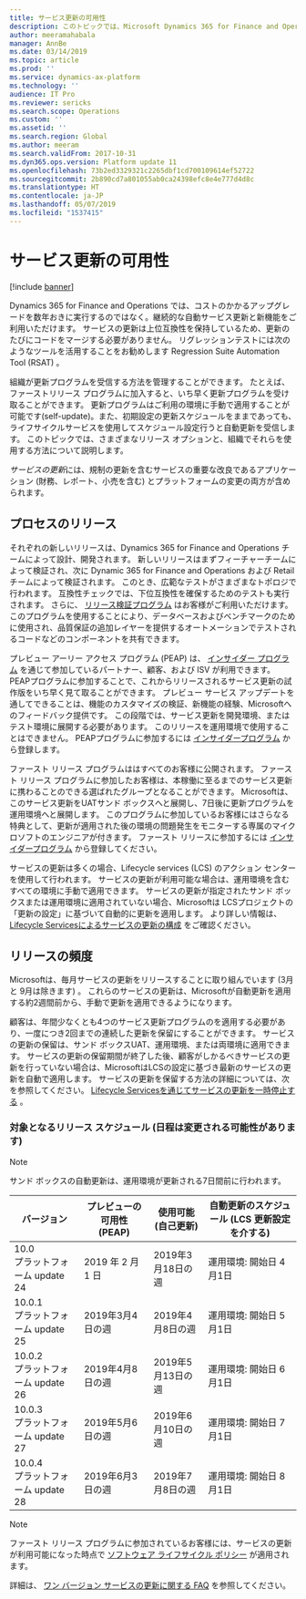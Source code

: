 ```yaml
---
title: サービス更新の可用性
description: このトピックでは、Microsoft Dynamics 365 for Finance and Operations の各種のリリース オプションについて説明します。
author: meeramahabala
manager: AnnBe
ms.date: 03/14/2019
ms.topic: article
ms.prod: ''
ms.service: dynamics-ax-platform
ms.technology: ''
audience: IT Pro
ms.reviewer: sericks
ms.search.scope: Operations
ms.custom: ''
ms.assetid: ''
ms.search.region: Global
ms.author: meeram
ms.search.validFrom: 2017-10-31
ms.dyn365.ops.version: Platform update 11
ms.openlocfilehash: 73b2ed3329321c2265dbf1cd700109614ef52722
ms.sourcegitcommit: 2b890cd7a801055ab0ca24398efc8e4e777d4d8c
ms.translationtype: HT
ms.contentlocale: ja-JP
ms.lasthandoff: 05/07/2019
ms.locfileid: "1537415"
---
```

# <a name="service-update-availability"></a>サービス更新の可用性

[!include [banner](../includes/banner.md)]

Dynamics 365 for Finance and Operations では、コストのかかるアップグレードを数年おきに実行するのではなく。継続的な自動サービス更新と新機能をご利用いただけます。 サービスの更新は上位互換性を保持しているため、更新のたびにコードをマージする必要がありません。  リグレッションテストには次のようなツールを活用することをお勧めします Regression Suite Automation Tool (RSAT) 。

組織が更新プログラムを受信する方法を管理することができます。 たとえば、ファーストリリース プログラムに加入すると、いち早く更新プログラムを受け取ることができます。 更新プログラムはご利用の環境に手動で適用することが可能です(self-update)。また、初期設定の更新スケジュールをままであっても、ライフサイクルサービスを使用してスケジュール設定行うと自動更新を受信します。 このトピックでは、さまざまなリリース オプションと、組織でそれらを使用する方法について説明します。

*サービスの更新*には、規制の更新を含むサービスの重要な改良であるアプリケーション (財務、レポート、小売を含む) とプラットフォームの変更の両方が含められます。 

## <a name="release-processes"></a>プロセスのリリース

それぞれの新しいリリースは、Dynamics 365 for Finance and Operations チームによって設計、開発されます。 新しいリリースはまずフィーチャーチームによって検証され、次に Dynamic 365 for Finance and Operations および Retail チームによって検証されます。 このとき、広範なテストがさまざまなトポロジで行われます。 互換性チェックでは、下位互換性を確保するためのテストも実行されます。 さらに、 [リリース検証プログラム](https://forms.office.com/Pages/ResponsePage.aspx?id=v4j5cvGGr0GRqy180BHbR56j8lZs0FdAvwT75_WNFyxUQVdKVkVORjVDNloxTEkwS1JUSUxWN1pSWi4u) はお客様がご利用いただけます。 このプログラムを使用することにより、データベースおよびベンチマークのために使用され、品質保証の追加レイヤーを提供するオートメーションでテストされるコードなどのコンポーネントを共有できます。

プレビュー アーリー アクセス プログラム (PEAP) は、 [インサイダー プログラム](https://experience.dynamics.com/) を通じて参加しているパートナー、顧客、および ISV が利用できます。  PEAPプログラムに参加することで、これからリリースされるサービス更新の試作版をいち早く見て取ることができます。  プレビュー サービス アップデートを通してできることは、機能のカスタマイズの検証、新機能の経験、Microsoftへのフィードバック提供です。  この段階では、サービス更新を開発環境、またはテスト環境に展開する必要があります。  このリリースを運用環境で使用することはできません。 PEAPプログラムに参加するには [インサイダープログラム](https://experience.dynamics.com/) から登録します。 

ファースト リリース プログラムははすべてのお客様に公開されます。 ファースト リリース プログラムに参加したお客様は、本稼働に至るまでのサービス更新に携わることのできる選ばれたグループとなることができます。  Microsoftは、このサービス更新をUATサンド ボックスへと展開し、7日後に更新プログラムを運用環境へと展開します。  このプログラムに参加しているお客様にはさらなる特典として、更新が適用された後の環境の問題発生をモニターする専属のマイクロソフトのエンジニアが付きます。  ファースト リリースに参加するには [インサイダープログラム](https://experience.dynamics.com/) から登録してください。  

サービスの更新は多くの場合、Lifecycle services (LCS) のアクション センターを使用して行われます。  サービスの更新が利用可能な場合は、運用環境を含むすべての環境に手動で適用できます。  サービスの更新が指定されたサンド ボックスまたは運用環境に適用されていない場合、Microsoftは LCSプロジェクトの「更新の設定」に基づいて自動的に更新を適用します。 より詳しい情報は、 [Lifecycle Servicesによるサービスの更新の構成](https://docs.microsoft.com/en-us/dynamics365/unified-operations/dev-itpro/lifecycle-services/configure-service-updates) をご確認ください。

## <a name="release-cadence"></a>リリースの頻度
Microsoftは、毎月サービスの更新をリリースすることに取り組んでいます (3月と 9月は除きます) 。  これらのサービスの更新は、Microsoftが自動更新を適用する約2週間前から、手動で更新を適用できるようになります。  

顧客は、年間少なくとも4つのサービス更新プログラムのを適用する必要があり、一度につき2回までの連続した更新を保留にすることができます。  サービスの更新の保留は、サンド ボックスUAT、運用環境、または両環境に適用できます。  サービスの更新の保留期間が終了した後、顧客がしかるべきサービスの更新を行っていない場合は、MicrosoftはLCSの設定に基づき最新のサービスの更新を自動で適用します。 サービスの更新を保留する方法の詳細については、次を参照してください。 [Lifecycle Servicesを通じてサービスの更新を一時停止する](https://docs.microsoft.com/en-us/dynamics365/unified-operations/dev-itpro/lifecycle-services/pause-service-updates) 。

### <a name="targeted-release-schedule-dates-subject-to-change"></a>対象となるリリース スケジュール (日程は変更される可能性があります)

> [!NOTE] 
> サンド ボックスの自動更新は、運用環境が更新される7日間前に行われます。

| バージョン | プレビューの可用性 (PEAP) | 使用可能 (自己更新) | 自動更新のスケジュール (LCS 更新設定を介する)|
|---------|-----------------|---------------------------|---------------------|
|10.0<br>プラットフォーム update 24 |  2019 年 2 月 1 日 | 2019年3月18日の週 | 運用環境: 開始日 4月1日 |
|10.0.1<br>プラットフォーム update 25| 2019年3月4日の週 | 2019年4月8日の週 | 運用環境: 開始日 5月1日 |
|10.0.2<br>プラットフォーム update 26| 2019年4月8日の週 | 2019年5月13日の週 | 運用環境: 開始日 6月1日  |
|10.0.3<br>プラットフォーム update 27| 2019年5月6日の週 | 2019年6月10日の週 | 運用環境: 開始日 7月1日  |
| 10.0.4<br>プラットフォーム update 28| 2019年6月3日の週 | 2019年7月8日の週 | 運用環境: 開始日 8月1日  |

> [!NOTE]
> ファースト リリース プログラムに参加されているお客様には、サービスの更新が利用可能になった時点で [ソフトウェア ライフサイクル ポリシー](../../dev-itpro/migration-upgrade/versions-update-policy.md) が適用されます。
> 
> 詳細は、 [ワン バージョン サービスの更新に関する FAQ](one-version.md) を参照してください。  
